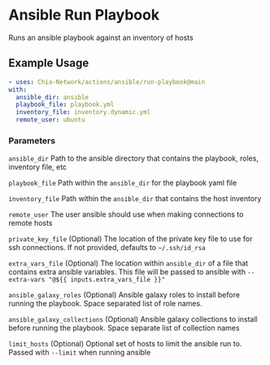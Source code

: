 # Ansible Run Playbook

Runs an ansible playbook against an inventory of hosts

## Example Usage

```yaml
- uses: Chia-Network/actions/ansible/run-playbook@main
with:
  ansible_dir: ansible
  playbook_file: playbook.yml
  inventory_file: inventory.dynamic.yml
  remote_user: ubuntu
```

### Parameters

`ansible_dir` Path to the ansible directory that contains the playbook, roles, inventory file, etc

`playbook_file` Path within the `ansible_dir` for the playbook yaml file

`inventory_file` Path within the `ansible_dir` that contains the host inventory

`remote_user` The user ansible should use when making connections to remote hosts

`private_key_file` (Optional) The location of the private key file to use for ssh connections. If not provided, defaults to `~/.ssh/id_rsa`

`extra_vars_file` (Optional) The location within `ansible_dir` of a file that contains extra ansible variables. This file will be passed to ansible with `--extra-vars "@${{ inputs.extra_vars_file }}"`

`ansible_galaxy_roles` (Optional) Ansible galaxy roles to install before running the playbook. Space separated list of role names.

`ansible_galaxy_collections` (Optional) Ansible galaxy collections to install before running the playbook. Space separate list of collection names

`limit_hosts` (Optional) Optional set of hosts to limit the ansible run to. Passed with `--limit` when running ansible
